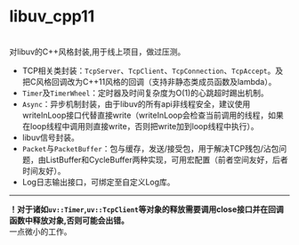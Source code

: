 # libuv_cpp11
<br>对libuv的C++风格封装,用于线上项目，做过压测。</br>


* TCP相关类封装：`TcpServer`、`TcpClient`、`TcpConnection`、`TcpAccept`。及把C风格回调改为C++11风格的回调（支持非静态类成员函数及lambda）。
* `Timer`及`TimerWheel`：定时器及时间复杂度为O(1)的心跳超时踢出机制。
* `Async`：异步机制封装，由于libuv的所有api非线程安全，建议使用writeInLoop接口代替直接write（writeInLoop会检查当前调用的线程，如果在loop线程中调用则直接write，否则把write加到loop线程中执行）。
* libuv信号封装。   
* `Packet`与`PacketBuffer`：包与缓存，发送/接受包，用于解决TCP残包/沾包问题，由ListBuffer和CycleBuffer两种实现，可用宏配置（前者空间友好，后者时间友好）。
* Log日志输出接口，可绑定至自定义Log库。
** **
**！对于诸如`uv::Timer`,`uv::TcpClient`等对象的释放需要调用close接口并在回调函数中释放对象,否则可能会出错。**
<br>一点微小的工作。</br>
